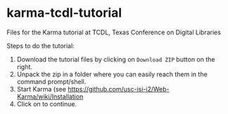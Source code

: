 # karma-tcdl-tutorial
Files for the Karma tutorial at TCDL, Texas Conference on Digital Libraries

Steps to do the tutorial:

1. Download the tutorial files by clicking on `Download ZIP` button on the right.
2. Unpack the zip in a folder where you can easily reach them in the command prompt/shell.
3. Start Karma (see https://github.com/usc-isi-i2/Web-Karma/wiki/Installation
4. Click on to continue.
